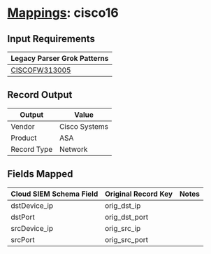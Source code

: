 # [Mappings](README.md): cisco16

## Input Requirements

|Legacy Parser Grok Patterns|
|-------------|
|[CISCOFW313005](../legacy_parsers/CISCOFW313005.md)|

## Record Output

|Output|Value|
|------|-----|
|Vendor|Cisco Systems|
|Product|ASA|
|Record Type|Network|

## Fields Mapped

|Cloud SIEM Schema Field|Original Record Key|Notes|
|-----------------------|-------------------|-----|
|dstDevice_ip|orig_dst_ip||
|dstPort|orig_dst_port||
|srcDevice_ip|orig_src_ip||
|srcPort|orig_src_port||

